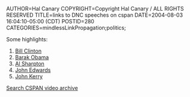 AUTHOR=Hal Canary
COPYRIGHT=Copyright Hal Canary / ALL RIGHTS RESERVED
TITLE=links to DNC speeches on cspan
DATE=2004-08-03 16:04:10-05:00 (CDT)
POSTID=280
CATEGORIES=mindlessLinkPropagation;politics;

Some highlights:

1.  [Bill Clinton](https://www.c-span.org/video/?182717-3/democratic-national-convention-day-1-evening)
2.  [Barak Obama](https://www.c-span.org/video/?182718-3/illinois-state-senator-barack-obama-2004-democratic-national-convention-keynote-speech)
3.  [Al Sharpton](https://www.c-span.org/video/?182719-2/democratic-national-convention-day-3-evening)
4.  [John Edwards](https://www.c-span.org/video/?182719-2/democratic-national-convention-day-3-evening)
5.  [John Kerry](https://www.c-span.org/video/?182721-3/john-kerry-accepts-2004-democratic-presidential-nomination)

[Search CSPAN video archive](http://www.c-span.org/search/)
